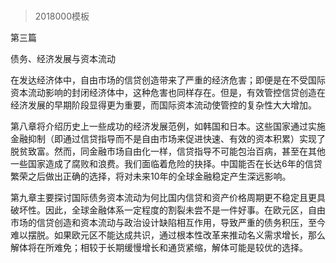 # 
> 2018000模板



第三篇

债务、经济发展与资本流动




在发达经济体中，自由市场的信贷创造带来了严重的经济危害；即便是在不受国际资本流动影响的封闭经济体中，这种危害也同样存在。但是，有效管控信贷创造在经济发展的早期阶段显得更为重要，而国际资本流动使管控的复杂性大大增加。

第八章将介绍历史上一些成功的经济发展范例，如韩国和日本。这些国家通过实施金融抑制（即通过信贷指导而不是自由市场来促进快速、有效的资本积累）实现了脱贫致富。然而，同金融市场自由化一样，信贷指导不可能包治百病，甚至在其他一些国家造成了腐败和浪费。我们面临着危险的抉择。中国能否在长达6年的信贷繁荣之后做出正确的选择，将对未来10年的全球金融稳定产生深远影响。

第九章主要探讨国际债务资本流动为何比国内信贷和资产价格周期更不稳定且更具破坏性。因此，全球金融体系一定程度的割裂未尝不是一件好事。在欧元区，自由市场的信贷创造和资本流动与政治设计缺陷相互作用，导致严重的债务积压，至今难以摆脱。如果欧元区不能达成共识，通过根本性改革来推动名义需求增长，那么解体将在所难免；相较于长期缓慢增长和通货紧缩，解体可能是较优的选择。


